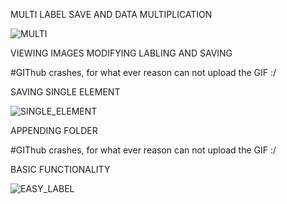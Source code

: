 MULTI LABEL SAVE AND DATA MULTIPLICATION



![MULTI](https://github.com/QwakDev/EasyLabel/assets/130720687/d006fcde-cca5-4ad5-b773-fee445967426)


VIEWING IMAGES MODIFYING LABLING AND SAVING


#GIThub crashes, for what ever reason can not upload the GIF :/


SAVING SINGLE ELEMENT


![SINGLE_ELEMENT](https://github.com/QwakDev/EasyLabel/assets/130720687/c31e15c5-14b4-4cbc-9e2f-338a9914ed78)


APPENDING FOLDER

#GIThub crashes, for what ever reason can not upload the GIF :/



BASIC FUNCTIONALITY

![EASY_LABEL](https://github.com/QwakDev/EasyLabel/assets/130720687/e3d823c7-5b1b-432d-806b-1cccd8859b12)
